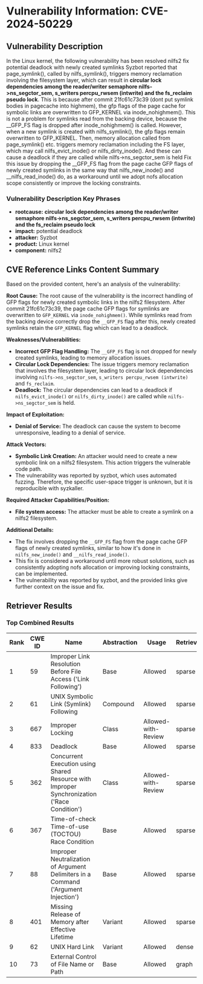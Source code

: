 # Vulnerability Information: CVE-2024-50229

## Vulnerability Description
In the Linux kernel, the following vulnerability has been resolved nilfs2 fix potential deadlock with newly created symlinks Syzbot reported that page_symlink(), called by nilfs_symlink(), triggers memory reclamation involving the filesystem layer, which can result in **circular lock dependencies among the reader/writer semaphore nilfs->ns_segctor_sem, s_writers percpu_rwsem (intwrite) and the fs_reclaim pseudo lock**. This is because after commit 21fc61c73c39 (dont put symlink bodies in pagecache into highmem), the gfp flags of the page cache for symbolic links are overwritten to GFP_KERNEL via inode_nohighmem(). This is not a problem for symlinks read from the backing device, because the __GFP_FS flag is dropped after inode_nohighmem() is called. However, when a new symlink is created with nilfs_symlink(), the gfp flags remain overwritten to GFP_KERNEL. Then, memory allocation called from page_symlink() etc. triggers memory reclamation including the FS layer, which may call nilfs_evict_inode() or nilfs_dirty_inode(). And these can cause a deadlock if they are called while nilfs->ns_segctor_sem is held Fix this issue by dropping the __GFP_FS flag from the page cache GFP flags of newly created symlinks in the same way that nilfs_new_inode() and __nilfs_read_inode() do, as a workaround until we adopt nofs allocation scope consistently or improve the locking constraints.

### Vulnerability Description Key Phrases
- **rootcause:** **circular lock dependencies among the reader/writer semaphore nilfs->ns_segctor_sem, s_writers percpu_rwsem (intwrite) and the fs_reclaim pseudo lock**
- **impact:** potential deadlock
- **attacker:** Syzbot
- **product:** Linux kernel
- **component:** nilfs2

## CVE Reference Links Content Summary
Based on the provided content, here's an analysis of the vulnerability:

**Root Cause:**
The root cause of the vulnerability is the incorrect handling of GFP flags for newly created symbolic links in the nilfs2 filesystem. After commit 21fc61c73c39, the page cache GFP flags for symlinks are overwritten to `GFP_KERNEL` via `inode_nohighmem()`. While symlinks read from the backing device correctly drop the `__GFP_FS` flag after this, newly created symlinks retain the `GFP_KERNEL` flag which can lead to a deadlock.

**Weaknesses/Vulnerabilities:**
- **Incorrect GFP Flag Handling:** The `__GFP_FS` flag is not dropped for newly created symlinks, leading to memory allocation issues.
- **Circular Lock Dependencies:** The issue triggers memory reclamation that involves the filesystem layer, leading to circular lock dependencies involving `nilfs->ns_segctor_sem`, `s_writers percpu_rwsem (intwrite)` and `fs_reclaim`.
- **Deadlock:** The circular dependencies can lead to a deadlock if `nilfs_evict_inode()` or `nilfs_dirty_inode()` are called while `nilfs->ns_segctor_sem` is held.

**Impact of Exploitation:**
- **Denial of Service:** The deadlock can cause the system to become unresponsive, leading to a denial of service.

**Attack Vectors:**
- **Symbolic Link Creation:** An attacker would need to create a new symbolic link on a nilfs2 filesystem. This action triggers the vulnerable code path.
- The vulnerability was reported by syzbot, which uses automated fuzzing. Therefore, the specific user-space trigger is unknown, but it is reproducible with syzkaller.

**Required Attacker Capabilities/Position:**
- **File system access:** The attacker must be able to create a symlink on a nilfs2 filesystem.

**Additional Details:**

- The fix involves dropping the `__GFP_FS` flag from the page cache GFP flags of newly created symlinks, similar to how it's done in `nilfs_new_inode()` and `__nilfs_read_inode()`.
- This fix is considered a workaround until more robust solutions, such as consistently adopting nofs allocation or improving locking constraints, can be implemented.
- The vulnerability was reported by syzbot, and the provided links give further context on the issue and fix.

## Retriever Results

### Top Combined Results

| Rank | CWE ID | Name | Abstraction | Usage  | Retrievers | Individual Scores |
|------|--------|------|-------------|-------|------------|-------------------|
| 1 | 59 | Improper Link Resolution Before File Access ('Link Following') | Base | Allowed | sparse | 0.991 |
| 2 | 61 | UNIX Symbolic Link (Symlink) Following | Compound | Allowed | sparse | 0.956 |
| 3 | 667 | Improper Locking | Class | Allowed-with-Review | sparse | 0.934 |
| 4 | 833 | Deadlock | Base | Allowed | sparse | 0.919 |
| 5 | 362 | Concurrent Execution using Shared Resource with Improper Synchronization ('Race Condition') | Class | Allowed-with-Review | sparse | 0.913 |
| 6 | 367 | Time-of-check Time-of-use (TOCTOU) Race Condition | Base | Allowed | sparse | 0.882 |
| 7 | 88 | Improper Neutralization of Argument Delimiters in a Command ('Argument Injection') | Base | Allowed | sparse | 0.856 |
| 8 | 401 | Missing Release of Memory after Effective Lifetime | Variant | Allowed | sparse | 0.854 |
| 9 | 62 | UNIX Hard Link | Variant | Allowed | dense | 0.552 |
| 10 | 73 | External Control of File Name or Path | Base | Allowed | graph | 0.002 |

